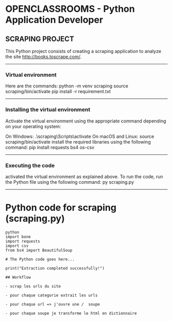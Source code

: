 # OPENCLASSROOMS - Python Application Developer

## SCRAPING PROJECT

This Python project consists of creating a scraping application to analyze the site http://books.toscrape.com/.

---

### Virtual environment

Here are the commands:
python -m venv scraping
source scraping/bin/activate
pip install -r requirement.txt

---

### Installing the virtual environment

Activate the virtual environment using the appropriate command depending on your operating system:

On Windows: .\scraping\Scripts\activate
On macOS and Linux: source scraping/bin/activate
install the required libraries using the following command: pip install requests bs4 os-csv

---

### Executing the code
activated the virtual environment as explained above.
To run the code, run the Python file using the following command: py scraping.py

---

# Python code for scraping (scraping.py)

```
python
import bone
import requests
import csv
from bs4 import BeautifulSoup

# The Python code goes here...

print("Extraction completed successfully!")

## Workflow

- scrap les urls du site

- pour chaque categorie extrait les urls 

- pour chaque url => j'ouvre une /  soupe

- pour chaque soupe je transforme le html en dictionnaire
